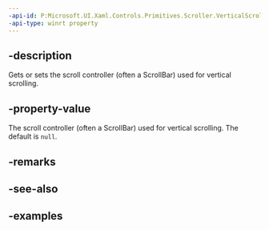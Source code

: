 ```yaml
---
-api-id: P:Microsoft.UI.Xaml.Controls.Primitives.Scroller.VerticalScrollController
-api-type: winrt property
---
```


## -description

Gets or sets the scroll controller (often a ScrollBar) used for vertical scrolling.

## -property-value

The scroll controller (often a ScrollBar) used for vertical scrolling. The default is `null`.

## -remarks

## -see-also

## -examples

